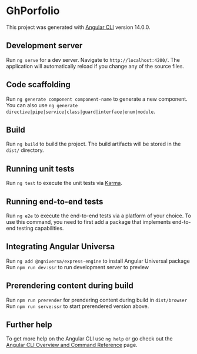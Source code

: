 # GhPorfolio

This project was generated with [Angular CLI](https://github.com/angular/angular-cli) version 14.0.0.

## Development server

Run `ng serve` for a dev server. Navigate to `http://localhost:4200/`. The application will automatically reload if you change any of the source files.

## Code scaffolding

Run `ng generate component component-name` to generate a new component. You can also use `ng generate directive|pipe|service|class|guard|interface|enum|module`.

## Build

Run `ng build` to build the project. The build artifacts will be stored in the `dist/` directory.

## Running unit tests

Run `ng test` to execute the unit tests via [Karma](https://karma-runner.github.io).

## Running end-to-end tests

Run `ng e2e` to execute the end-to-end tests via a platform of your choice. To use this command, you need to first add a package that implements end-to-end testing capabilities.

## Integrating Angular Universa

Run `ng add @ngniversa/express-engine` to install Angular Universal package
Run `npm run dev:ssr` to run development server to preview

## Prerendering content during build
Run `npm run prerender` for prendering content during build in `dist/browser`
Run `npm run serve:ssr` to start prerendered version above.
## Further help

To get more help on the Angular CLI use `ng help` or go check out the [Angular CLI Overview and Command Reference](https://angular.io/cli) page.

